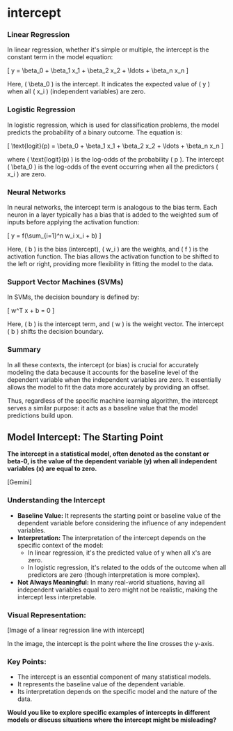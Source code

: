 # intercept

### Linear Regression
In linear regression, whether it's simple or multiple, the intercept is the constant term in the model equation:

\[ y = \beta_0 + \beta_1 x_1 + \beta_2 x_2 + \ldots + \beta_n x_n \]

Here, \( \beta_0 \) is the intercept. It indicates the expected value of \( y \) when all \( x_i \) (independent variables) are zero.

### Logistic Regression
In logistic regression, which is used for classification problems, the model predicts the probability of a binary outcome. The equation is:

\[ \text{logit}(p) = \beta_0 + \beta_1 x_1 + \beta_2 x_2 + \ldots + \beta_n x_n \]

where \( \text{logit}(p) \) is the log-odds of the probability \( p \). The intercept \( \beta_0 \) is the log-odds of the event occurring when all the predictors \( x_i \) are zero.

### Neural Networks
In neural networks, the intercept term is analogous to the bias term. Each neuron in a layer typically has a bias that is added to the weighted sum of inputs before applying the activation function:

\[ y = f(\sum_{i=1}^n w_i x_i + b) \]

Here, \( b \) is the bias (intercept), \( w_i \) are the weights, and \( f \) is the activation function. The bias allows the activation function to be shifted to the left or right, providing more flexibility in fitting the model to the data.

### Support Vector Machines (SVMs)
In SVMs, the decision boundary is defined by:

\[ w^T x + b = 0 \]

Here, \( b \) is the intercept term, and \( w \) is the weight vector. The intercept \( b \) shifts the decision boundary.

### Summary
In all these contexts, the intercept (or bias) is crucial for accurately modeling the data because it accounts for the baseline level of the dependent variable when the independent variables are zero. It essentially allows the model to fit the data more accurately by providing an offset.

Thus, regardless of the specific machine learning algorithm, the intercept serves a similar purpose: it acts as a baseline value that the model predictions build upon.


## Model Intercept: The Starting Point

**The intercept in a statistical model, often denoted as the constant or beta-0, is the value of the dependent variable (y) when all independent variables (x) are equal to zero.**

[Gemini]
### Understanding the Intercept

* **Baseline Value:** It represents the starting point or baseline value of the dependent variable before considering the influence of any independent variables.
* **Interpretation:** The interpretation of the intercept depends on the specific context of the model:
  * In linear regression, it's the predicted value of y when all x's are zero.
  * In logistic regression, it's related to the odds of the outcome when all predictors are zero (though interpretation is more complex).
* **Not Always Meaningful:** In many real-world situations, having all independent variables equal to zero might not be realistic, making the intercept less interpretable.

### Visual Representation:

[Image of a linear regression line with intercept]

In the image, the intercept is the point where the line crosses the y-axis.

### Key Points:

* The intercept is an essential component of many statistical models.
* It represents the baseline value of the dependent variable.
* Its interpretation depends on the specific model and the nature of the data.

**Would you like to explore specific examples of intercepts in different models or discuss situations where the intercept might be misleading?**
